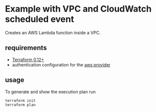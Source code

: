 # Example with VPC and CloudWatch scheduled event

Creates an AWS Lambda function inside a VPC.

## requirements

- [Terraform 0.12+](https://www.terraform.io/)
- authentication configuration for the [aws provider](https://www.terraform.io/docs/providers/aws/)

## usage

To generate and show the execution plan run

```
terraform init
terraform plan
```
